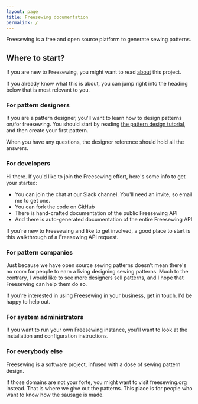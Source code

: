 ```yaml
---
layout: page
title: Freesewing documentation
permalink: /
---
```

Freesewing is a free and open source platform to generate sewing patterns. 

## Where to start?

If you are new to Freesewing, you might want to read [about](about/) this project.

If you already know what this is about, you can jump right into the heading below that is most relevant to you.

### For pattern designers

If you are a pattern designer, you'll want to learn how to design patterns on/for freesewing. You should start by reading [the pattern design tutorial](designer/tutorial/), and then create your first pattern.

When you have any questions, the designer reference should hold all the answers.

### For developers

Hi there. If you'd like to join the Freesewing effort, here's some info to get your started:

- You can join the chat at our Slack channel. You'll need an invite, so email me to get one.
- You can fork the code on GitHub
- There is hand-crafted documentation of the public Freesewing API
- And there is auto-generated documentation of the entire Freesewing API

If you're new to Freesewing and like to get involved, a good place to start is this walkthrough of a Freesewing API request.

### For pattern companies

Just because we have open source sewing patterns doesn't mean there's no room for people to earn a living designing sewing patterns. Much to the contrary, I would like to see more designers sell patterns, and I hope that Freesewing can help them do so.

If you're interested in using Freesewing in your business, get in touch. I'd be happy to help out.

### For system administrators

If you want to run your own Freesewing instance, you'll want to look at the installation and configuration instructions.

### For everybody else

Freesewing is a software project, infused with a dose of sewing pattern design.

If those domains are not your forte, you might want to visit freesewing.org instead. That is where we give out the patterns. This place is for people who want to know how the sausage is made.


